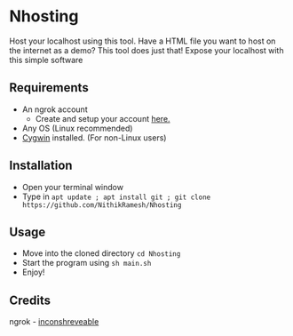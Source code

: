 # Nhosting

Host your localhost using this tool.
Have a HTML file you want to host on the internet as a demo? This tool does just that!
Expose your localhost with this simple software

## Requirements

+ An ngrok account 
   + Create and setup your account [here.](https://dashboard.ngrok.com/get-started/setup)
+ Any OS (Linux recommended)
+ [Cygwin](http://www.cygwin.com/) installed. (For non-Linux users)

## Installation

+ Open your terminal window
+ Type in `apt update ; apt install git ; git clone https://github.com/NithikRamesh/Nhosting`

## Usage

+ Move into the cloned directory `cd Nhosting`
+ Start the program using `sh main.sh`
+ Enjoy!

## Credits

 ngrok - [inconshreveable](https://github.com/inconshreveable/ngrok)

